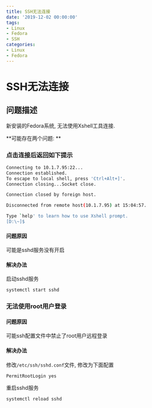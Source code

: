```yaml
---
title: SSH无法连接
date: '2019-12-02 00:00:00'
tags:
- Linux
- Fedora
- SSH
categories:
- Linux
- Fedora
---
```

# SSH无法连接

## 问题描述
新安装的Fedora系统, 无法使用Xshell工具连接.

**可能存在两个问题: **

### 点击连接后返回如下提示
```bash
Connecting to 10.1.7.95:22...
Connection established.
To escape to local shell, press 'Ctrl+Alt+]'.
Connection closing...Socket close.

Connection closed by foreign host.

Disconnected from remote host(10.1.7.95) at 15:04:57.

Type `help' to learn how to use Xshell prompt.
[D:\~]$
```

#### 问题原因

可能是sshd服务没有开启

#### 解决办法

启动sshd服务

```bash
systemctl start sshd
```

### 无法使用root用户登录

#### 问题原因
可能ssh配置文件中禁止了root用户远程登录

#### 解决办法

修改`/etc/ssh/sshd.conf`文件, 修改为下面配置
```bash
PermitRootLogin yes
```

重启sshd服务
```bash
systemctl reload sshd
```
